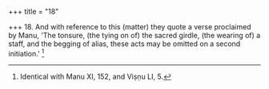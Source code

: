 +++
title = "18"

+++
18. And with reference to this (matter) they quote a verse proclaimed by Manu, 'The tonsure, (the tying on of) the sacred girdle, (the wearing of) a staff, and the begging of alias, these acts may be omitted on a second initiation.' [^13] 


[^13]:  Identical with Manu XI, 152, and Viṣṇu LI, 5.
